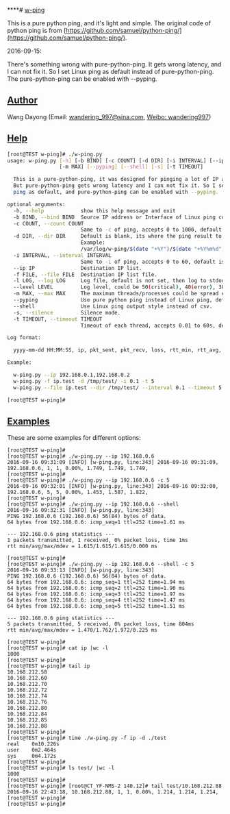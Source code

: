 <!-- @format -->

\*\*\*\*# [w-ping](https://github.com/day0ng/w-ping)

This is a pure python ping, and it's light and simple. The original code of python ping is from [https://github.com/samuel/python-ping/](https://github.com/samuel/python-ping/).

2016-09-15:

There's something wrong with pure-python-ping. It gets wrong latency, and I can not fix it. So I set Linux ping as default instead of pure-python-ping. The pure-python-ping can be enabled with --pyping.

## [Author](https://github.com/day0ng/w-ping#author)

Wang Dayong (Email: [wandering_997@sina.com](mailto:wandering_997@sina.com), [Weibo: wandering997](http://weibo.com/wandering997))

## [Help](https://github.com/day0ng/w-ping#help)

```bash
[root@TEST w-ping]# ./w-ping.py
usage: w-ping.py [-h] [-b BIND] [-c COUNT] [-d DIR] [-i INTERVAL] [--ip IP] [-f FILE] [-l LOG] [--level LEVEL]
                 [-m MAX] [--pyping] [--shell] [-s] [-t TIMEOUT]

  This is a pure-python-ping, it was designed for pinging a lot of IP addresses.
  But pure-python-ping gets wrong latency and I can not fix it. So I set Linux
  ping as default, and pure-python-ping can be enabled with --pyping.

optional arguments:
  -h, --help            show this help message and exit
  -b BIND, --bind BIND  Source IP address or Interface of Linux ping command.
  -c COUNT, --count COUNT
                        Same to -c of ping, accepts 0 to 1000, default is 1.
  -d DIR, --dir DIR     Default is blank, its where the ping result to be stored only when dir is specified.
                        Example:
                        /var/log/w-ping/$(date "+%Y")/$(date "+%Y%m%d")/
  -i INTERVAL, --interval INTERVAL
                        Same to -i of ping, accepts 0 to 60, default is 0.2s, less than 0.2 needs root privilege.
  --ip IP               Destination IP list.
  -f FILE, --file FILE  Destination IP list file.
  -l LOG, --log LOG     Log file, default is not set, then log to stdout.
  --level LEVEL         Log level, could be 50(critical), 40(error), 30(warning), 20(info) and 10(debug), default is 20.
  -m MAX, --max MAX     The maximum threads/processes could be spread each time, default is 1000.
  --pyping              Use pure python ping instead of Linux ping, default is Linux ping.
  --shell               Use Linux ping output style instead of csv.
  -s, --silence         Silence mode.
  -t TIMEOUT, --timeout TIMEOUT
                        Timeout of each thread, accepts 0.01 to 60s, default is 1s.

Log format:

  yyyy-mm-dd HH:MM:SS, ip, pkt_sent, pkt_recv, loss, rtt_min, rtt_avg, rtt_max, bind_addr/interface

Example:

  w-ping.py --ip 192.168.0.1,192.168.0.2
  w-ping.py -f ip.test -d /tmp/test/ -i 0.1 -t 5
  w-ping.py --file ip.test --dir /tmp/test/ --interval 0.1 --timeout 5

[root@TEST w-ping]#
```

## [Examples](https://github.com/day0ng/w-ping#examples)

These are some examples for different options:

```shell
[root@TEST w-ping]#
[root@TEST w-ping]# ./w-ping.py --ip 192.168.0.6
2016-09-16 09:31:09 [INFO] [w-ping.py, line:343] 2016-09-16 09:31:09, 192.168.0.6, 1, 1, 0.00%, 1.749, 1.749, 1.749,
[root@TEST w-ping]#
[root@TEST w-ping]# ./w-ping.py --ip 192.168.0.6 -c 5
2016-09-16 09:32:01 [INFO] [w-ping.py, line:343] 2016-09-16 09:32:00, 192.168.0.6, 5, 5, 0.00%, 1.453, 1.587, 1.822,
[root@TEST w-ping]#
[root@TEST w-ping]# ./w-ping.py --ip 192.168.0.6 --shell
2016-09-16 09:32:31 [INFO] [w-ping.py, line:343]
PING 192.168.0.6 (192.168.0.6) 56(84) bytes of data.
64 bytes from 192.168.0.6: icmp_seq=1 ttl=252 time=1.61 ms

--- 192.168.0.6 ping statistics ---
1 packets transmitted, 1 received, 0% packet loss, time 1ms
rtt min/avg/max/mdev = 1.615/1.615/1.615/0.000 ms

[root@TEST w-ping]#
[root@TEST w-ping]# ./w-ping.py --ip 192.168.0.6 --shell -c 5
2016-09-16 09:33:13 [INFO] [w-ping.py, line:343]
PING 192.168.0.6 (192.168.0.6) 56(84) bytes of data.
64 bytes from 192.168.0.6: icmp_seq=1 ttl=252 time=1.94 ms
64 bytes from 192.168.0.6: icmp_seq=2 ttl=252 time=1.90 ms
64 bytes from 192.168.0.6: icmp_seq=3 ttl=252 time=1.97 ms
64 bytes from 192.168.0.6: icmp_seq=4 ttl=252 time=1.47 ms
64 bytes from 192.168.0.6: icmp_seq=5 ttl=252 time=1.51 ms

--- 192.168.0.6 ping statistics ---
5 packets transmitted, 5 received, 0% packet loss, time 804ms
rtt min/avg/max/mdev = 1.470/1.762/1.972/0.225 ms

[root@TEST w-ping]#
[root@TEST w-ping]# cat ip |wc -l
1000
[root@TEST w-ping]#
[root@TEST w-ping]# tail ip
10.168.212.58
10.168.212.60
10.168.212.70
10.168.212.72
10.168.212.74
10.168.212.76
10.168.212.80
10.168.212.84
10.168.212.85
10.168.212.88
[root@TEST w-ping]#
[root@TEST w-ping]# time ./w-ping.py -f ip -d ./test
real	0m10.226s
user	0m2.464s
sys	    0m4.172s
[root@TEST w-ping]#
[root@TEST w-ping]# ls test/ |wc -l
1000
[root@TEST w-ping]#
[root@TEST w-ping]# [root@CT_YF-NMS-2 140.12]# tail test/10.168.212.88
2016-09-16 22:43:18, 10.168.212.88, 1, 1, 0.00%, 1.214, 1.214, 1.214,
[root@TEST w-ping]#
[root@TEST w-ping]#
```
